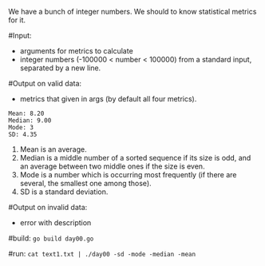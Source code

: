 We have a bunch of integer numbers.
We should to know statistical metrics for it.

#Input:
* arguments for metrics to calculate
* integer numbers (-100000 < number < 100000) from a standard input, separated by a new line.

#Output on valid data:
* metrics that given in args (by default all four metrics).
```
Mean: 8.20
Median: 9.00
Mode: 3
SD: 4.35
```
1. Mean is an average.
2. Median is a middle number of a sorted sequence if its size is odd, and an average between two middle ones if the size is even.
3. Mode is a number which is occurring most frequently (if there are several, the smallest one among those).
4. SD is a standard deviation.

#Output on invalid data:
* error with description

#build:
```go build day00.go```

#run:
```cat text1.txt | ./day00 -sd -mode -median -mean```
